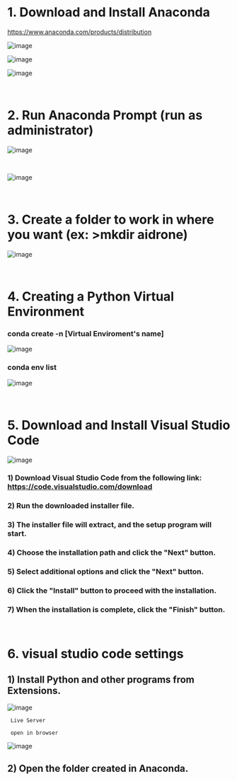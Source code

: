 # 1. Download and Install Anaconda

https://www.anaconda.com/products/distribution

![image](https://github.com/user-attachments/assets/1f34c3a2-be47-4a2d-87d7-508d936d06bf)

![image](https://github.com/user-attachments/assets/c046ecb1-1c11-483d-8e07-d9c9cafb4643)

![image](https://github.com/user-attachments/assets/b520b093-0aee-48df-bba6-d0c7bd87d7ff)

<br/>

# 2. Run Anaconda Prompt (run as administrator)

![image](https://github.com/user-attachments/assets/01f93f7f-1e7c-4363-a9ad-ca171f56d330)

<br/>

![image](https://github.com/user-attachments/assets/8bc10a02-400b-4e4f-89ae-b44668cc3bb5)

<br/>

# 3. Create a folder to work in where you want (ex: >mkdir aidrone)

![image](https://github.com/user-attachments/assets/cfbe62f1-0314-4d3f-8357-00e0f2eab0a9)

<br/>

# 4. Creating a Python Virtual Environment

###  conda   create    -n     [Virtual Enviroment's name] 

![image](https://github.com/user-attachments/assets/088b4a31-b9b3-4e18-a3d9-9ff8e93ac9fe)

###  conda   env    list

![image](https://github.com/user-attachments/assets/fad2be92-ff1a-4af1-a8ff-6853de5ff42c)

<br/>

# 5. Download and Install Visual Studio Code

![image](https://github.com/user-attachments/assets/4b0160b6-1b79-491c-9deb-ce26c3da0a57)

### 1) Download Visual Studio Code from the following link: https://code.visualstudio.com/download
### 2) Run the downloaded installer file.
### 3) The installer file will extract, and the setup program will start.
### 4) Choose the installation path and click the "Next" button.
### 5) Select additional options and click the "Next" button.
### 6) Click the "Install" button to proceed with the installation.
### 7) When the installation is complete, click the "Finish" button.

<br/>

# 6.  visual studio code settings

## 1) Install Python and other programs from Extensions.

![image](https://github.com/user-attachments/assets/45e127f1-69fb-405a-9e42-25926e934e9c)

     Live Server
    
     open in browser
     
![image](https://github.com/user-attachments/assets/89d09224-cd60-42b9-908e-5343d0eaa7be)

## 2) Open the folder created in Anaconda.


